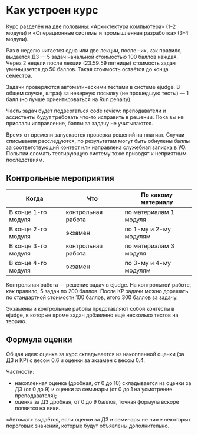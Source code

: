# Как устроен курс
Курс разделён на две половины: «Архиктектура компьютера» (1–2 модули) и «Операционные системы
и промышленная разработка» (3–4 модули).

Раз в неделю читается одна или две лекции,
после них, как правило, выдаётся ДЗ — 5 задач
начальной стоимостью 100 баллов каждая.
Через 2 недели после лекции (23:59:59 пятницы) стоимость задач
уменьшается до 50 баллов. Такая стоимость
остаётся до конца семестра.

Задачи проверяются автоматическими тестами в системе ejudge.
В общем случае, штраф за неверную
посылку (не прошедшую тесты) — 1 балл (но лучше ориентироваться на Run penalty).

Часть задач будет подвергаться code review: преподаватели и ассистенты
будут требовать что-то исправить в решении. Пока вы не прислали исправление,
баллы за задачу не учитываются.

Время от времени запускается проверка решений на плагиат. Случаи списывания
расследуются, по результатам могут быть обнулены баллы за соответствующий
контест или направлена служебная записка в УО. Попытки сломать тестирующую
систему тоже приводят к неприятным последствиям.

## Контрольные мероприятия
| Когда | Что | По какому материалу |
|-------|-----|---------------------|
| В конце 1-го модуля | контрольная работа | по материалам 1 модуля
| В конце 2-го модуля | экзамен | по 1-му и 2-му модулям
| В конце 3-го модуля | контрольная работа | по материалам 3 модуля
| В конце 4-го модуля | экзамен | по 3-му и 4-му модулям

Контрольная работа — решение задач в ejudge. На контрольной работе, как правило, 5 задач по 200 баллов. После КР
задачи можно дорешать по стандартной стоимости 100 баллов, итого 300 баллов
за задачу.

Экзамены и контрольные работы представляют собой контесты в ejudge, в которые
кроме задач добавлено ещё несколько тестов на теорию.

## Формула оценки

Общая идея: оценка за курс складывается из накопленной оценки (за ДЗ и КР)
с весом 0.6 и оценки за экзамен с весом 0.4.

Частности:
* накопленная оценка (дробная, от 0 до 10) складывается из оценки за ДЗ (от 0 до 9) и оценки за семинары (от 0 до 1 на усмотрение преподавателя);
* оценка за ДЗ дробная, от 0 до 9 баллов, точная формула вскоре появится на вики.

«Автомат» выдаётся, если оценки за ДЗ и семинары не ниже некоторых пороговых значений, которые будут объявлены дополнительно.
